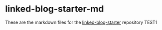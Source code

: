 # linked-blog-starter-md
These are the markdown files for the [linked-blog-starter](https://github.com/matthewwong525/linked-blog-starter) repository
TEST1